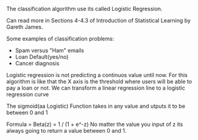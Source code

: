 The classification algorithm use its called Logistic Regression.

Can read more in Sections 4-4.3 of Introduction of Statistical Learning by Gareth James.


Some examples of classification problems:
- Spam versus "Ham" emails
- Loan Default(yes/no)
- Cancer diagnosis

Logistic regression is not predicting a continuos value until now.
For this algorithm is like that the X axis is the threshold where users will be able to pay a loan or not.
We can transform a linear regression line to a logistic regression curve

The sigmoid(aa Logistic) Function takes in any value and utputs it to be between 0 and 1

Formula = Beta(z) = 1 / (1 + e^-z)
No matter the value you input of z its always going to return a value between 0 and 1.